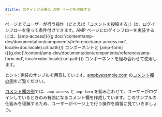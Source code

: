 ```yaml
---
$title: ログインが必要な AMP ページを作成する
---
```

ページ上でユーザーが行う操作（たとえば「コメントを投稿する」）は、ログインフローを使って条件付けできます。AMP ページにログインフローを実装するには、[amp-access]({{g.doc('/content/amp-dev/documentation/components/reference/amp-access.md', locale=doc.locale).url.path}}) コンポーネントと [amp-form]({{g.doc('/content/amp-dev/documentation/components/reference/amp-form.md', locale=doc.locale).url.path}}) コンポーネントを組み合わせて使用します。

ヒント: 実装のサンプルを用意しています。[ampbyexample.com](https://ampbyexample.com) の[コメント欄の例](https://ampbyexample.com/samples_templates/comment_section/)をご覧ください。

[コメント欄の例](https://ampbyexample.com/samples_templates/comment_section/)では、`amp-access` と `amp-form` を組み合わせて、ユーザーがログインしているときのみ有効になるコメント欄を作成しています。このサンプルの仕組みを理解するため、ユーザーがページ上で行う操作を順番に見ていきましょう。
